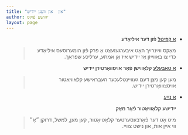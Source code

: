 ```yaml
---
title: "אין  און וועגן ייִדיש"
author: יהושע פֿוקס
layout: page
---
```


<div dir='rtl'>
<ul>
 <li><a href="/yiddish/weinreich">אַ קפּיטל</a>  
 פֿון דער איליאַדע
 <blockquote>
מאַקס ווײַנרײַך האָט איבערגעזעצט אַ פּרק פֿון הומערוסעס איליאַדע כּדי צו באַווײַזן אַז ייִדיש איז אַן אמתע, ערליכע שפּראַך.</blockquote></li>
<li><a href="/mac-nikud">אַ טאַבעלע</a> קלאַװישן  פֿאַר אויסװאָרטירן ייִדיש 
<blockquote>
  מען קען ניצן דעם געוויינטלעכער העבראישע קלאַוויאַטור אויסצוּוואַרטירן ייִדיש.
</blockquote>
</li>

<li><a href="/yiddish/new-yiddish-keyboard">אַ נײַע</a>   

ייִדישע קלאַוויאַטור פֿאַר מאַק 

<blockquote>
 מיט אָט דער פֿאַרבעסערטער קלאַטיאַטור, קען מען, למשל, דרוקן ״אַ״ ווי איין אות, און נישט צוויי. </blockquote>
</li>





</ul>
</div> 